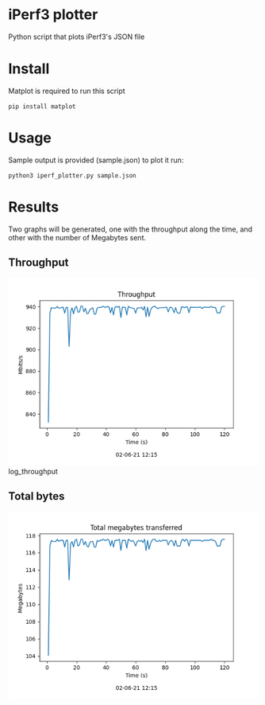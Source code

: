 # iPerf3 plotter
Python script that plots iPerf3's JSON file

# Install
Matplot is required to run this script

```
pip install matplot
```

# Usage
Sample output is provided (sample.json) to plot it run:

```
python3 iperf_plotter.py sample.json
```

# Results
Two graphs will be generated, one with the throughput along the time, and other with the number of Megabytes sent.

## Throughput
![Throughput](results/sample_throughput.png)
log_throughput
## Total bytes
![Total bytes](results/sample_total_bytes.png)
